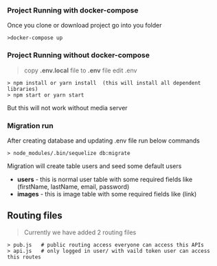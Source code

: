 ### Project Running with docker-compose
Once you clone or download project go into you folder

```
>docker-compose up
```

### Project Running without docker-compose
>copy **.env.local** file to **.env** file
>edit .env
```
> npm install or yarn install  (this will install all dependent libraries)
> npm start or yarn start
```
But this will not work without media server

### Migration run
After creating database and updating .env file run below commands
```
> node_modules/.bin/sequelize db:migrate
```
Migration will create table users and seed some default users
* **users** - this is normal user table with some required fields like (firstName, lastName, email, password)
* **images** - this is image table with some required fields like (link)

## Routing files
> Currently we have added 2 routing files 
```
> pub.js   # public routing access everyone can access this APIs
> api.js   # only logged in user/ with vaild token user can access this routes